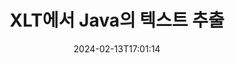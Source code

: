 ---
############################# Static ############################
layout: "auto-gen-parser"
date: 2024-02-13T17:01:14
draft: false
otherformats: ott pdf pps ppsx ppt pptx rtf tex vdx vsdm vsdx vssm vssx vstm vstx vsx

############################# Head ############################
head_title: "Java의 XLT에서 텍스트 추출"
head_description: "Java의 문서 파일에서 빠르게 텍스트를 추출합니다."

############################# Header ############################
title: "XLT에서 Java의 텍스트 추출"
description: "몇 줄의 Java 코드로 XLT에서 텍스트를 추출합니다."
bg_image: "https://cms.admin.containerize.com/templates/aspose/App_Themes/V3/images/bg/header1.png"
bg_overlay: false
button:
    enable: true
    icon: "fas fa-arrow-down"
    label: "무료 평가판 다운로드"
    link: "https://downloads.groupdocs.com/parser/java"

############################# SubMenu ############################
submenu:
    enable: true

    left:
        img_alt: "GroupDocs.Parser for Java"
        image: "https://cms.admin.containerize.com/templates/groupdocs/images/product-logos/90x90-noborder/groupdocs-parser-java.png"
        product: "GroupDocs.Parser"
        platform: "Java"

    middle:
        button:

            # button loop
            - link: "https://apireference.groupdocs.com/parser/java"
              text: "API 참조"

            # button loop
            - link: "https://github.com/groupdocs-parser"
              text: "코드 예제"

            # button loop
            - link: "https://products.groupdocs.app/parser/family"
              text: "라이브 데모"

            # button loop
            - link: "https://purchase.groupdocs.com/pricing/parser/java"
              text: "가격"

    right:
        link_download: "https://downloads.groupdocs.com/parser"
        link_learn: "https://docs.groupdocs.com/parser/java"
        link_buy: "https://purchase.groupdocs.com"

############################# About ############################
about:
    enable: true
    title: "XLT 파일 Java API에서 텍스트를 추출하는 방법은 무엇입니까?"
    content: |
        [GroupDocs.Parser for Java](/ko/parser/java/)는 텍스트, 이미지 및 메타데이터 추출기 API로, 원시, 구조화 및 형식화된 텍스트를 구문 분석하는 기능으로 비즈니스 애플리케이션을 구축하는 데 도움이 되는 50개 이상의 인기 있는 문서 유형을 지원합니다. 또한 사전 정의된 템플릿을 사용하여 문서 구문 분석을 지원하고 송장 및 기타 일반 문서에서 복잡한 데이터를 빠르고 정확하게 추출할 수 있습니다. GroupDocs.Parser for Java을 사용하면 Word 처리 문서, Excel 스프레드시트, PowerPoint 프레젠테이션, OneNote, PDF 파일 및 ZIP 아카이브를 포함하여 널리 사용되는 모든 형식의 비밀번호로 보호된 파일에서 텍스트 및 메타데이터를 추출할 수 있습니다.
        
        GroupDocs.Parser API는 파일 텍스트 추출 기능이 필요한 기업 솔루션에 적합한 선택입니다. 이러한 API는 Java runtime: J2SE 6.0 and above를 포함한 모든 주요 운영 체제 및 플랫폼에서 잘 지원됩니다.

############################# Steps ############################
steps:
    enable: true
    title_left: "Java의 XLT에서 텍스트 추출"
    content_left: |
        [GroupDocs.Parser for Java](/ko/parser/java/)를 사용하면 Java 개발자가 몇 가지 간단한 단계를 구현하여 XLT 파일에서 텍스트를 쉽게 추출할 수 있습니다.
        
        * 초기 문서에 대한 [Parser](https://reference.groupdocs.com/java/parser/com.groupdocs.parser/Parser) 개체를 인스턴스화합니다.
        * [getText](https://reference.groupdocs.com/parser/java/com.groupdocs.parser/parser/#getText--) 메서드를 호출하고 [TextReader](https://reference.groupdocs.com/java/parser/com.groupdocs.parser.data/TextReader) 개체;
        * 판독기가 *null*이 아닌지 확인합니다(문서에 대해 텍스트 추출이 지원됨).
        * 독자로부터 텍스트를 읽습니다.

    title_right: "텍스트 추출에 대해 자세히 알아보기"
    content_right: |
        * <a href="https://docs.groupdocs.com/parser/java/extract-text-in-accurate-mode/">Accurate 모드에서 텍스트를 추출하는 방법</a>
        * <a href="https://docs.groupdocs.com/parser/java/extract-text-in-raw-mode/">Raw 모드에서 텍스트를 추출하는 방법</a>
 
    code: |
     {{% parser/additional-styles %}}
     {{< parser/code-parser title="Java 예제 코드를 사용하여 XLT 파일에서 텍스트를 추출하는 방법">}}

        ```java    
        // GroupDocs.Parser API를 사용하여 XLT 파일에서 텍스트 추출
        // Parser 클래스의 인스턴스 생성
        try (Parser parser = new Parser(filePath)) {
            // 텍스트를 리더기로 추출
            try (TextReader reader = parser.getText()) {
                // 문서에서 텍스트 인쇄
                // 텍스트 추출이 지원되지 않는 경우 판독기는 null입니다.
                System.out.println(reader == null ? "텍스트 추출은 지원되지 않습니다." : reader.readToEnd());
            }
        }
        ```
     {{< /parser/code-parser >}}

############################# More ############################
more:
    enable: true
    title_left: "시스템 요구 사항"
    content_left: |
        GroupDocs.Parser for Java API는 모든 주요 플랫폼 및 운영 체제에서 지원됩니다. 아래 코드를 실행하기 전에 시스템에 다음 필수 구성 요소가 설치되어 있는지 확인하십시오.
        
        * 운영 체제: Microsoft Windows, Linux, MacOS
        * 개발 환경: NetBeans, Intellij IDEA, Eclipse, etc.
        * 프레임워크
        * [Maven](https://repository.groupdocs.com/webapp/#/artifacts/browse/tree/General/repo/com/groupdocs/groupdocs-parser)에서 GroupDocs.Parser for Java의 최신 버전을 다운로드하세요.

    title_right: "GroupDocs.Parser for Java를 사용하는 이유"
    content_right: |
        * 지원되는 모든 문서에서 일반 텍스트 추출 지원    
        * 사용자 정의 템플릿을 통한 문서 분석    
        * 구조화된 텍스트 추출을 완벽하게 지원    
        * 키워드 및 정규 표현식을 통한 텍스트 검색    
        * 형식이 지정된 텍스트, 메타데이터, 이미지, 컨테이너 및 첨부 파일 추출    
        * 지원되는 일부 문서 형식의 목차 추출    
        * PDF 문서에서 양식 데이터 구문 분석    
        * 문서에서 하이퍼링크 추출   

############################# Demos ############################
demos:
    enable: true
    title: "라이브 데모 - XLT 온라인에서 텍스트 추출"
    content: |
       지금 바로 [GroupDocs.Parser Live Demos](https://products.groupdocs.app/parser/text/xlt) 웹사이트를 방문하여 XLT 파일에서 텍스트를 추출하세요.
       라이브 데모에는 다음과 같은 이점이 있습니다.
        
############################# About Formats ############################
about_formats:
    enable: true

############################# More Formats ############################
more_formats:
    enable: true
    title: "다른 문서 형식에서 텍스트 추출"
    content: |
        Java 파일 형식 및 이미지에 대한 문서 구문 분석 및 텍스트 추출 API. 아래에 설명된 대로 널리 사용되는 일부 파일 형식에 대한 데이터를 추출합니다.

############################# Back to top ###############################
back_to_top:
    enable: true
---